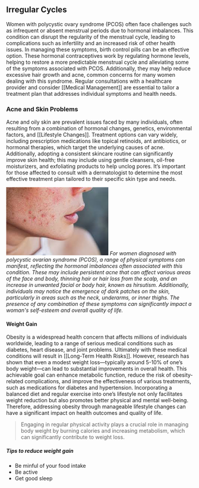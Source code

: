 ## Irregular Cycles

Women with polycystic ovary syndrome (PCOS) often face challenges such as infrequent or absent menstrual periods due to hormonal imbalances. This condition can disrupt the regularity of the menstrual cycle, leading to complications such as infertility and an increased risk of other health issues. In managing these symptoms, birth control pills can be an effective option. These hormonal contraceptives work by regulating hormone levels, helping to restore a more predictable menstrual cycle and alleviating some of the symptoms associated with PCOS. Additionally, they may help reduce excessive hair growth and acne, common concerns for many women dealing with this syndrome. Regular consultations with a healthcare provider and consider [[Medical Management]] are essential to tailor a treatment plan that addresses individual symptoms and health needs.

### Acne and Skin Problems

Acne and oily skin are prevalent issues faced by many individuals, often resulting from a combination of hormonal changes, genetics, environmental factors, and [[Lifestyle Changes]]. Treatment options can vary widely, including prescription medications like topical retinoids, ant antibiotics, or hormonal therapies, which target the underlying causes of acne. Additionally, adopting a consistent skincare routine can significantly improve skin health; this may include using gentle cleansers, oil-free moisturizers, and exfoliating products to help unclog pores. It’s important for those affected to consult with a dermatologist to determine the most effective treatment plan tailored to their specific skin type and needs.

![PCOS Acne](image-2.png)
*For women diagnosed with polycystic ovarian syndrome (PCOS), a range of physical symptoms can manifest, reflecting the hormonal imbalances often associated with this condition. These may include persistent acne that can affect various areas of the face and body, thinning hair or hair loss from the scalp, and an increase in unwanted facial or body hair, known as hirsutism. Additionally, individuals may notice the emergence of dark patches on the skin, particularly in areas such as the neck, underarms, or inner thighs. The presence of any combination of these symptoms can significantly impact a woman's self-esteem and overall quality of life.*

####  Weight Gain

Obesity is a widespread health concern that affects millions of individuals worldwide, leading to a range of serious medical conditions such as diabetes, heart disease, and joint problems. Ultimately with these medical conditions will result in [[Long-Term Health Risks]]. However, research has shown that even a modest weight loss—typically around 5-10% of one’s body weight—can lead to substantial improvements in overall health. This achievable goal can enhance metabolic function, reduce the risk of obesity-related complications, and improve the effectiveness of various treatments, such as medications for diabetes and hypertension. Incorporating a balanced diet and regular exercise into one’s lifestyle not only facilitates weight reduction but also promotes better physical and mental well-being. Therefore, addressing obesity through manageable lifestyle changes can have a significant impact on health outcomes and quality of life.

> Engaging in regular physical activity plays a crucial role in managing body weight by burning calories and increasing metabolism, which can significantly contribute to weight loss.

##### Tips to reduce weight gain
- Be minful of your food intake
- Be active
- Get good sleep